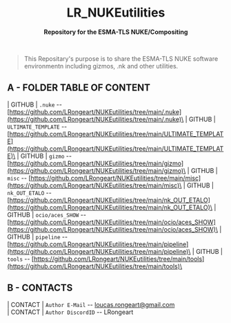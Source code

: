 <div align="center">
	<h1>LR_NUKEutilities</h1>
	<p>
		<b>Repository for the ESMA-TLS NUKE/Compositing </b>
	</p>
	<br>
</div>


>This Repositary's purpose is to share the ESMA-TLS NUKE software environmentn including gizmos, .nk and other utilities.

## A - FOLDER TABLE OF CONTENT
| GITHUB    | `.nuke` -- [https://github.com/LRongeart/NUKEutilities/tree/main/.nuke](https://github.com/LRongeart/NUKEutilities/tree/main/.nuke)\
| GITHUB    | `ULTIMATE_TEMPLATE` -- [https://github.com/LRongeart/NUKEutilities/tree/main/ULTIMATE_TEMPLATE](https://github.com/LRongeart/NUKEutilities/tree/main/ULTIMATE_TEMPLATE)\
| GITHUB    | `gizmo` -- [https://github.com/LRongeart/NUKEutilities/tree/main/gizmo](https://github.com/LRongeart/NUKEutilities/tree/main/gizmo)\
| GITHUB    | `misc` -- [https://github.com/LRongeart/NUKEutilities/tree/main/misc](https://github.com/LRongeart/NUKEutilities/tree/main/misc)\
| GITHUB    | `nk_OUT_ETALO` -- [https://github.com/LRongeart/NUKEutilities/tree/main/nk_OUT_ETALO](https://github.com/LRongeart/NUKEutilities/tree/main/nk_OUT_ETALO)\
| GITHUB    | `ocio/aces_SHOW` -- [https://github.com/LRongeart/NUKEutilities/tree/main/ocio/aces_SHOW](https://github.com/LRongeart/NUKEutilities/tree/main/ocio/aces_SHOW)\
| GITHUB    | `pipeline` -- [https://github.com/LRongeart/NUKEutilities/tree/main/pipeline](https://github.com/LRongeart/NUKEutilities/tree/main/pipeline)\
| GITHUB    | `tools` -- [https://github.com/LRongeart/NUKEutilities/tree/main/tools](https://github.com/LRongeart/NUKEutilities/tree/main/tools)\

## B - CONTACTS
| CONTACT     | `Author E-Mail` -- loucas.rongeart@gmail.com\
| CONTACT     | `Author DiscordID` -- LRongeart



